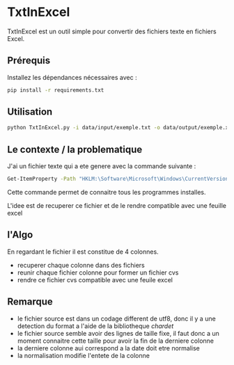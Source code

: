 # TxtInExcel

TxtInExcel est un outil simple pour convertir des fichiers texte en fichiers Excel.

## Prérequis

Installez les dépendances nécessaires avec :

```sh
pip install -r requirements.txt
```

## Utilisation


```sh
python TxtInExcel.py -i data/input/exemple.txt -o data/output/exemple.xlsx -d ";"
```


## Le contexte / la problematique

J'ai un fichier texte qui a ete genere avec la commande suivante :

```sh
Get-ItemProperty -Path "HKLM:\Software\Microsoft\Windows\CurrentVersion\Uninstall\*" | Select-Object DisplayName, DisplayVersion, Publisher, InstallDate | Format-Table –AutoSize > scanpc.txt
```

Cette commande permet de connaitre tous les programmes installes.

L'idee est de recuperer ce fichier et de le rendre compatible avec une feuille excel


## l'Algo

En regardant le fichier il est constitue de 4 colonnes. 
- recuperer chaque colonne dans des fichiers
- reunir chaque fichier colonne pour former un fichier cvs
- rendre ce fichier cvs compatible avec une feuile excel

## Remarque

- le fichier source est dans un codage different de utf8, donc il y a une detection du format a l'aide de la bibliotheque *chardet*
- le fichier source semble avoir des lignes de taille fixe, il faut donc a un moment connaitre cette taille pour avoir la fin de la derniere colonne
- la derniere colonne aui correspond a la date doit etre normalise
- la normalisation modifie l'entete de la colonne 